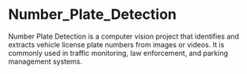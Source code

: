 # Number_Plate_Detection
Number Plate Detection is a computer vision project that identifies and extracts vehicle license plate numbers from images or videos. It is commonly used in traffic monitoring, law enforcement, and parking management systems.

